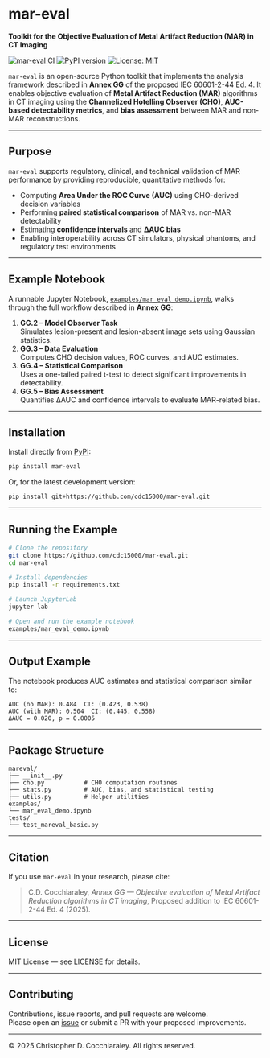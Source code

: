 # mar-eval  
**Toolkit for the Objective Evaluation of Metal Artifact Reduction (MAR) in CT Imaging**

[![mar-eval CI](https://github.com/cdc15000/mar-eval/actions/workflows/tests.yml/badge.svg)](https://github.com/cdc15000/mar-eval/actions)
[![PyPI version](https://img.shields.io/pypi/v/mar-eval.svg)](https://pypi.org/project/mar-eval/)
[![License: MIT](https://img.shields.io/badge/License-MIT-yellow.svg)](LICENSE)


`mar-eval` is an open-source Python toolkit that implements the analysis framework described in **Annex GG** of the proposed IEC 60601-2-44 Ed. 4. It enables objective evaluation of **Metal Artifact Reduction (MAR)** algorithms in CT imaging using the **Channelized Hotelling Observer (CHO)**, **AUC-based detectability metrics**, and **bias assessment** between MAR and non-MAR reconstructions.

---

## Purpose

`mar-eval` supports regulatory, clinical, and technical validation of MAR performance by providing reproducible, quantitative methods for:
- Computing **Area Under the ROC Curve (AUC)** using CHO-derived decision variables  
- Performing **paired statistical comparison** of MAR vs. non-MAR detectability  
- Estimating **confidence intervals** and **ΔAUC bias**  
- Enabling interoperability across CT simulators, physical phantoms, and regulatory test environments

---

## Example Notebook

A runnable Jupyter Notebook, [`examples/mar_eval_demo.ipynb`](examples/mar_eval_demo.ipynb), walks through the full workflow described in **Annex GG**:

1. **GG.2 – Model Observer Task**  
   Simulates lesion-present and lesion-absent image sets using Gaussian statistics.  
2. **GG.3 – Data Evaluation**  
   Computes CHO decision values, ROC curves, and AUC estimates.  
3. **GG.4 – Statistical Comparison**  
   Uses a one-tailed paired t-test to detect significant improvements in detectability.  
4. **GG.5 – Bias Assessment**  
   Quantifies ΔAUC and confidence intervals to evaluate MAR-related bias.

---

## Installation

Install directly from [PyPI](https://pypi.org/project/mar-eval/):

```bash
pip install mar-eval
```

Or, for the latest development version:

```bash
pip install git+https://github.com/cdc15000/mar-eval.git
```

---

## Running the Example

```bash
# Clone the repository
git clone https://github.com/cdc15000/mar-eval.git
cd mar-eval

# Install dependencies
pip install -r requirements.txt

# Launch JupyterLab
jupyter lab

# Open and run the example notebook
examples/mar_eval_demo.ipynb
```

---

## Output Example

The notebook produces AUC estimates and statistical comparison similar to:

```
AUC (no MAR): 0.484  CI: (0.423, 0.538)
AUC (with MAR): 0.504  CI: (0.445, 0.558)
ΔAUC = 0.020, p = 0.0005
```

---

## Package Structure

```
mareval/
├── __init__.py
├── cho.py           # CHO computation routines
├── stats.py         # AUC, bias, and statistical testing
├── utils.py         # Helper utilities
examples/
└── mar_eval_demo.ipynb
tests/
└── test_mareval_basic.py
```

---

## Citation

If you use `mar-eval` in your research, please cite:

> C.D. Cocchiaraley, *Annex GG — Objective evaluation of Metal Artifact Reduction algorithms in CT imaging*, Proposed addition to IEC 60601-2-44 Ed. 4 (2025).

---

## License

MIT License — see [LICENSE](LICENSE) for details.

---

## Contributing

Contributions, issue reports, and pull requests are welcome.  
Please open an [issue](https://github.com/cdc15000/mar-eval/issues) or submit a PR with your proposed improvements.

---

© 2025 Christopher D. Cocchiaraley. All rights reserved.
